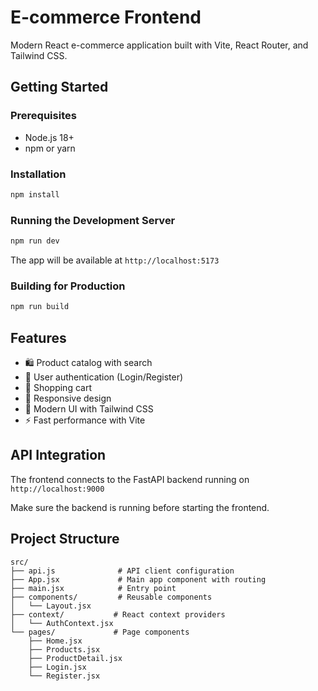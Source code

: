 # E-commerce Frontend

Modern React e-commerce application built with Vite, React Router, and Tailwind CSS.

## Getting Started

### Prerequisites
- Node.js 18+ 
- npm or yarn

### Installation

```bash
npm install
```

### Running the Development Server

```bash
npm run dev
```

The app will be available at `http://localhost:5173`

### Building for Production

```bash
npm run build
```

## Features

- 🛍️ Product catalog with search
- 🔐 User authentication (Login/Register)
- 🛒 Shopping cart
- 📱 Responsive design
- 🎨 Modern UI with Tailwind CSS
- ⚡ Fast performance with Vite

## API Integration

The frontend connects to the FastAPI backend running on `http://localhost:9000`

Make sure the backend is running before starting the frontend.

## Project Structure

```
src/
├── api.js              # API client configuration
├── App.jsx             # Main app component with routing
├── main.jsx            # Entry point
├── components/         # Reusable components
│   └── Layout.jsx
├── context/           # React context providers
│   └── AuthContext.jsx
└── pages/             # Page components
    ├── Home.jsx
    ├── Products.jsx
    ├── ProductDetail.jsx
    ├── Login.jsx
    └── Register.jsx
```
